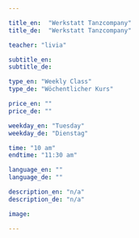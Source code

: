 ```yaml
---

title_en:  "Werkstatt Tanzcompany"
title_de:  "Werkstatt Tanzcompany"

teacher: "livia"

subtitle_en:
subtitle_de:

type_en: "Weekly Class"
type_de: "Wöchentlicher Kurs"

price_en: ""
price_de: ""

weekday_en: "Tuesday"
weekday_de: "Dienstag"

time: "10 am"
endtime: "11:30 am"

language_en: ""
language_de: ""

description_en: "n/a"
description_de: "n/a"

image:

---
```

